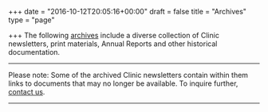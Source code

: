 +++
date = "2016-10-12T20:05:16+00:00"
draft = false
title = "Archives"
type = "page"

+++
The following [archives](http://newsletter.workers-safety.ca.s3-website-us-east-1.amazonaws.com/#!/newsletters%2F) include a diverse collection of Clinic newsletters, print materials, Annual Reports and other historical documentation.

* * *

Please note: Some of the archived Clinic newsletters contain within them links to documents that may no longer be available. To inquire further, [contact us](http://yzdsari8nyjl9q.preview.forestry.io/menu/contact/).

* * *